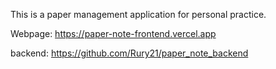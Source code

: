 This is a paper management application for personal practice.

Webpage: https://paper-note-frontend.vercel.app

backend: https://github.com/Rury21/paper_note_backend
